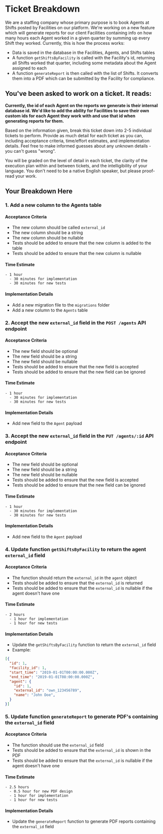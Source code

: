 # Ticket Breakdown
We are a staffing company whose primary purpose is to book Agents at Shifts posted by Facilities on our platform. We're working on a new feature which will generate reports for our client Facilities containing info on how many hours each Agent worked in a given quarter by summing up every Shift they worked. Currently, this is how the process works:

- Data is saved in the database in the Facilities, Agents, and Shifts tables
- A function `getShiftsByFacility` is called with the Facility's id, returning all Shifts worked that quarter, including some metadata about the Agent assigned to each
- A function `generateReport` is then called with the list of Shifts. It converts them into a PDF which can be submitted by the Facility for compliance.

## You've been asked to work on a ticket. It reads:

**Currently, the id of each Agent on the reports we generate is their internal database id. We'd like to add the ability for Facilities to save their own custom ids for each Agent they work with and use that id when generating reports for them.**


Based on the information given, break this ticket down into 2-5 individual tickets to perform. Provide as much detail for each ticket as you can, including acceptance criteria, time/effort estimates, and implementation details. Feel free to make informed guesses about any unknown details - you can't guess "wrong".


You will be graded on the level of detail in each ticket, the clarity of the execution plan within and between tickets, and the intelligibility of your language. You don't need to be a native English speaker, but please proof-read your work.

## Your Breakdown Here

### 1. Add a new column to the Agents table

#### Acceptance Criteria
  - The new column should be called `external_id`
  - The new column should be a string
  - The new column should be nullable
  - Tests should be added to ensure that the new column is added to the table
  - Tests should be added to ensure that the new column is nullable

#### Time Estimate
    - 1 hour
      - 30 minutes for implementation
      - 30 minutes for new tests

#### Implementation Details
  - Add a new migration file to the `migrations` folder
  - Add a new column to the `Agents` table

### 2. Accept the new `external_id` field in the `POST /agents` API endpoint

#### Acceptance Criteria
  - The new field should be optional
  - The new field should be a string
  - The new field should be nullable
  - Tests should be added to ensure that the new field is accepted
  - Tests should be added to ensure that the new field can be ignored

#### Time Estimate
    - 1 hour
      - 30 minutes for implementation
      - 30 minutes for new tests

#### Implementation Details
  - Add new field to the `Agent` payload

### 3. Accept the new `external_id` field in the `PUT /agents/:id` API endpoint

#### Acceptance Criteria
  - The new field should be optional
  - The new field should be a string
  - The new field should be nullable
  - Tests should be added to ensure that the new field is accepted
  - Tests should be added to ensure that the new field can be ignored

#### Time Estimate
    - 1 hour
      - 30 minutes for implementation
      - 30 minutes for new tests

#### Implementation Details
  - Add new field to the `Agent` payload

### 4. Update function `getShiftsByFacility` to return the agent `external_id` field

#### Acceptance Criteria
  - The function should return the `external_id` in the `agent` object
  - Tests should be added to ensure that the `external_id` is returned
  - Tests should be added to ensure that the `external_id` is nullable if the agent doesn't have one

#### Time Estimate
    - 2 hours
      - 1 hour for implementation
      - 1 hour for new tests

#### Implementation Details
  - Update the `getShiftsByFacility` function to return the `external_id` field
  - Example:

```json
[{
  "id": 1,
  "facility_id": 1,
  "start_time": "2019-01-01T00:00:00.000Z",
  "end_time": "2019-01-01T08:00:00.000Z",
  "agent": {
    "id": 1,
    "external_id": "own_123456789",
    "name": "John Doe",
  }
}]
```

### 5. Update function `generateReport` to generate PDF's containing the `external_id` field

#### Acceptance Criteria
  - The function should use the `external_id` field
  - Tests should be added to ensure that the `external_id` is shown in the PDF
  - Tests should be added to ensure that the `external_id` is nullable if the agent doesn't have one

#### Time Estimate
    - 2.5 hours
      - 0.5 hour for new PDF design
      - 1 hour for implementation
      - 1 hour for new tests

#### Implementation Details
  - Update the `generateReport` function to generate PDF reports containing the `external_id` field
```